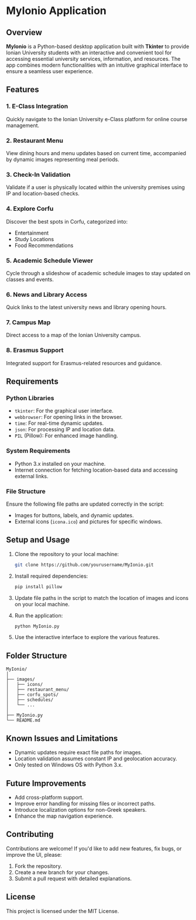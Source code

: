 # MyIonio Application

## Overview

**MyIonio** is a Python-based desktop application built with **Tkinter** to provide Ionian University students with an interactive and convenient tool for accessing essential university services, information, and resources. The app combines modern functionalities with an intuitive graphical interface to ensure a seamless user experience.

## Features

### 1. **E-Class Integration**
Quickly navigate to the Ionian University e-Class platform for online course management.

### 2. **Restaurant Menu**
View dining hours and menu updates based on current time, accompanied by dynamic images representing meal periods.

### 3. **Check-In Validation**
Validate if a user is physically located within the university premises using IP and location-based checks.

### 4. **Explore Corfu**
Discover the best spots in Corfu, categorized into:
- Entertainment
- Study Locations
- Food Recommendations

### 5. **Academic Schedule Viewer**
Cycle through a slideshow of academic schedule images to stay updated on classes and events.

### 6. **News and Library Access**
Quick links to the latest university news and library opening hours.

### 7. **Campus Map**
Direct access to a map of the Ionian University campus.

### 8. **Erasmus Support**
Integrated support for Erasmus-related resources and guidance.

## Requirements

### Python Libraries
- `tkinter`: For the graphical user interface.
- `webbrowser`: For opening links in the browser.
- `time`: For real-time dynamic updates.
- `json`: For processing IP and location data.
- `PIL` (Pillow): For enhanced image handling.

### System Requirements
- Python 3.x installed on your machine.
- Internet connection for fetching location-based data and accessing external links.

### File Structure
Ensure the following file paths are updated correctly in the script:
- Images for buttons, labels, and dynamic updates.
- External icons (`icona.ico`) and pictures for specific windows.

## Setup and Usage

1. Clone the repository to your local machine:
   ```bash
   git clone https://github.com/yourusername/MyIonio.git
   ```
2. Install required dependencies:
   ```bash
   pip install pillow
   ```
3. Update file paths in the script to match the location of images and icons on your local machine.

4. Run the application:
   ```bash
   python MyIonio.py
   ```

5. Use the interactive interface to explore the various features.

## Folder Structure
```
MyIonio/
│
├── images/
│   ├── icons/
│   ├── restaurant_menu/
│   ├── corfu_spots/
│   ├── schedules/
│   └── ...
│
├── MyIonio.py
└── README.md
```

## Known Issues and Limitations
- Dynamic updates require exact file paths for images.
- Location validation assumes constant IP and geolocation accuracy.
- Only tested on Windows OS with Python 3.x.

## Future Improvements
- Add cross-platform support.
- Improve error handling for missing files or incorrect paths.
- Introduce localization options for non-Greek speakers.
- Enhance the map navigation experience.

## Contributing
Contributions are welcome! If you'd like to add new features, fix bugs, or improve the UI, please:
1. Fork the repository.
2. Create a new branch for your changes.
3. Submit a pull request with detailed explanations.

## License
This project is licensed under the MIT License.
